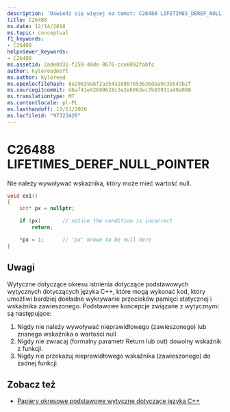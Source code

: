 ```yaml
---
description: 'Dowiedz się więcej na temat: C26488 LIFETIMES_DEREF_NULL_POINTER'
title: C26488
ms.date: 12/14/2018
ms.topic: conceptual
f1_keywords:
- C26488
helpviewer_keywords:
- C26488
ms.assetid: 2ade0d31-f259-49de-8676-cce6092fabfc
author: kylereedmsft
ms.author: kylereed
ms.openlocfilehash: 8e29839abf2a35432d807853636dea9c3b543b2f
ms.sourcegitcommit: d6af41e42699628c3e2e6063ec7b03931a49a098
ms.translationtype: MT
ms.contentlocale: pl-PL
ms.lasthandoff: 12/11/2020
ms.locfileid: "97323420"
---
```

# <a name="c26488-lifetimes_deref_null_pointer"></a>C26488 LIFETIMES_DEREF_NULL_POINTER

Nie należy wywoływać wskaźnika, który może mieć wartość null.

```cpp
void ex1()
{
    int* px = nullptr;

    if (px)       // notice the condition is incorrect
        return;

    *px = 1;      // 'px' known to be null here
}
```

## <a name="remarks"></a>Uwagi

Wytyczne dotyczące okresu istnienia dotyczące podstawowych wytycznych dotyczących języka C++, które mogą wykonać kod, który umożliwi bardziej dokładne wykrywanie przecieków pamięci statycznej i wskaźnika zawieszonego. Podstawowe koncepcje związane z wytycznymi są następujące:

1) Nigdy nie należy wywoływać nieprawidłowego (zawieszonego) lub znanego wskaźnika o wartości null
2) Nigdy nie zwracaj (formalny parametr Return lub out) dowolny wskaźnik z funkcji.
3) Nigdy nie przekazuj nieprawidłowego wskaźnika (zawieszonego) do żadnej funkcji.

## <a name="see-also"></a>Zobacz też

- [Papiery okresowe podstawowe wytyczne dotyczące języka C++](https://github.com/isocpp/CppCoreGuidelines/blob/master/docs/Lifetime.pdf)
